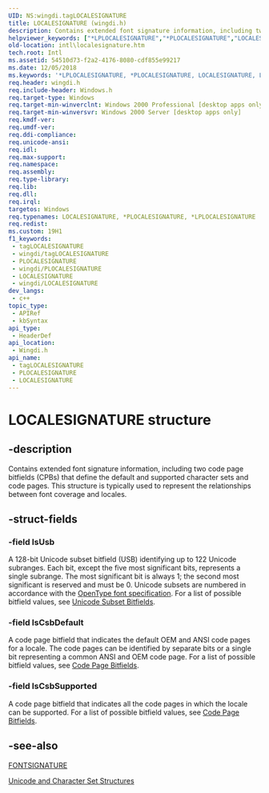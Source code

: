 ```yaml
---
UID: NS:wingdi.tagLOCALESIGNATURE
title: LOCALESIGNATURE (wingdi.h)
description: Contains extended font signature information, including two code page bitfields (CPBs) that define the default and supported character sets and code pages. This structure is typically used to represent the relationships between font coverage and locales.
helpviewer_keywords: ["*LPLOCALESIGNATURE","*PLOCALESIGNATURE","LOCALESIGNATURE","LOCALESIGNATURE structure [Internationalization for Windows Applications]","PLOCALESIGNATURE","PLOCALESIGNATURE structure pointer [Internationalization for Windows Applications]","_win32_LOCALESIGNATURE_str","intl.localesignature","wingdi/LOCALESIGNATURE","wingdi/PLOCALESIGNATURE"]
old-location: intl\localesignature.htm
tech.root: Intl
ms.assetid: 54510d73-f2a2-4176-8080-cdf855e99217
ms.date: 12/05/2018
ms.keywords: '*LPLOCALESIGNATURE, *PLOCALESIGNATURE, LOCALESIGNATURE, LOCALESIGNATURE structure [Internationalization for Windows Applications], PLOCALESIGNATURE, PLOCALESIGNATURE structure pointer [Internationalization for Windows Applications], _win32_LOCALESIGNATURE_str, intl.localesignature, wingdi/LOCALESIGNATURE, wingdi/PLOCALESIGNATURE'
req.header: wingdi.h
req.include-header: Windows.h
req.target-type: Windows
req.target-min-winverclnt: Windows 2000 Professional [desktop apps only]
req.target-min-winversvr: Windows 2000 Server [desktop apps only]
req.kmdf-ver: 
req.umdf-ver: 
req.ddi-compliance: 
req.unicode-ansi: 
req.idl: 
req.max-support: 
req.namespace: 
req.assembly: 
req.type-library: 
req.lib: 
req.dll: 
req.irql: 
targetos: Windows
req.typenames: LOCALESIGNATURE, *PLOCALESIGNATURE, *LPLOCALESIGNATURE
req.redist: 
ms.custom: 19H1
f1_keywords:
 - tagLOCALESIGNATURE
 - wingdi/tagLOCALESIGNATURE
 - PLOCALESIGNATURE
 - wingdi/PLOCALESIGNATURE
 - LOCALESIGNATURE
 - wingdi/LOCALESIGNATURE
dev_langs:
 - c++
topic_type:
 - APIRef
 - kbSyntax
api_type:
 - HeaderDef
api_location:
 - Wingdi.h
api_name:
 - tagLOCALESIGNATURE
 - PLOCALESIGNATURE
 - LOCALESIGNATURE
---
```


# LOCALESIGNATURE structure


## -description

Contains extended font signature information, including two code page bitfields (CPBs) that define the default and supported character sets and code pages. This structure is typically used to represent the relationships between font coverage and locales.

## -struct-fields

### -field lsUsb

A 128-bit Unicode subset bitfield (USB) identifying up to 122 Unicode subranges. Each bit, except the five most significant bits, represents a single subrange. The most significant bit is always 1; the second most significant is reserved and must be 0. Unicode subsets are numbered in accordance with the <a href="/windows/desktop/Intl/opentype-font-format">OpenType font specification</a>. For a list of possible bitfield values, see <a href="/windows/desktop/Intl/unicode-subset-bitfields">Unicode Subset Bitfields</a>.

### -field lsCsbDefault

A code page bitfield that indicates the default OEM and ANSI code pages for a locale. The code pages can be identified by separate bits or a single bit representing a common ANSI and OEM code page. For a list of possible bitfield values, see <a href="/windows/desktop/Intl/code-page-bitfields">Code Page Bitfields</a>.

### -field lsCsbSupported

A code page bitfield that indicates all the code pages in which the locale can be supported. For a list of possible bitfield values, see <a href="/windows/desktop/Intl/code-page-bitfields">Code Page Bitfields</a>.

## -see-also

<a href="/windows/desktop/api/wingdi/ns-wingdi-fontsignature">FONTSIGNATURE</a>



<a href="/windows/desktop/Intl/unicode-and-character-set-structures">Unicode and Character Set Structures</a>

